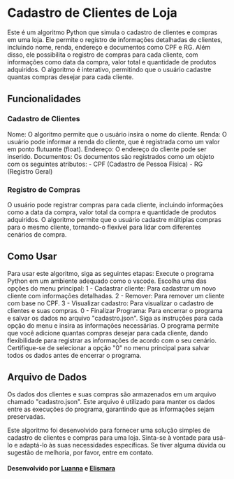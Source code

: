 <h1>Cadastro de Clientes de Loja</h1>

Este é um algoritmo Python que simula o cadastro de clientes e compras em uma loja. Ele permite o registro de informações detalhadas de clientes, incluindo nome, renda, endereço e documentos como CPF e RG. Além disso, ele possibilita o registro de compras para cada cliente, com informações como data da compra, valor total e quantidade de produtos adquiridos. O algoritmo é interativo, permitindo que o usuário cadastre quantas compras desejar para cada cliente.

<h2>Funcionalidades</h2>
<h3>Cadastro de Clientes</h3>
Nome: O algoritmo permite que o usuário insira o nome do cliente.
Renda: O usuário pode informar a renda do cliente, que é registrada como um valor em ponto flutuante (float).
Endereço: O endereço do cliente pode ser inserido.
Documentos: Os documentos são registrados como um objeto com os seguintes atributos:
 - CPF (Cadastro de Pessoa Física)
 - RG (Registro Geral)

 <h3>Registro de Compras</h3>
O usuário pode registrar compras para cada cliente, incluindo informações como a data da compra, valor total da compra e quantidade de produtos adquiridos. O algoritmo permite que o usuário cadastre múltiplas compras para o mesmo cliente, tornando-o flexível para lidar com diferentes cenários de compra.

<h2>Como Usar</h2>
Para usar este algoritmo, siga as seguintes etapas:
Execute o programa Python em um ambiente adequado como o vscode.
Escolha uma das opções do menu principal:
1 - Cadastrar cliente: Para cadastrar um novo cliente com informações detalhadas.
2 - Remover: Para remover um cliente com base no CPF.
3 - Visualizar cadastro: Para visualizar o cadastro de clientes e suas compras.
0 - Finalizar Programa: Para encerrar o programa e salvar os dados no arquivo "cadastro.json".
Siga as instruções para cada opção do menu e insira as informações necessárias.
O programa permite que você adicione quantas compras desejar para cada cliente, dando flexibilidade para registrar as informações de acordo com o seu cenário.
Certifique-se de selecionar a opção "0" no menu principal para salvar todos os dados antes de encerrar o programa.

<h2>Arquivo de Dados</h2>
Os dados dos clientes e suas compras são armazenados em um arquivo chamado "cadastro.json". Este arquivo é utilizado para manter os dados entre as execuções do programa, garantindo que as informações sejam preservadas.

Este algoritmo foi desenvolvido para fornecer uma solução simples de cadastro de clientes e compras para uma loja. Sinta-se à vontade para usá-lo e adaptá-lo às suas necessidades específicas. Se tiver alguma dúvida ou sugestão de melhoria, por favor, entre em contato.

<h4>Desenvolvido por <a href='https://www.instagram.com/luannabahia_/?hl=pt-br'>Luanna</a> e <a href='https://www.instagram.com/elismararodrigues04/'>Elismara</a></h4>
